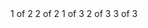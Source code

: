 <Container>
    <Row>
        <Col>1 of 2</Col>
        <Col>2 of 2</Col>
    </Row>
    <Row>
        <Col>1 of 3</Col>
        <Col>2 of 3</Col>
        <Col>3 of 3</Col>
    </Row>
</Container>
